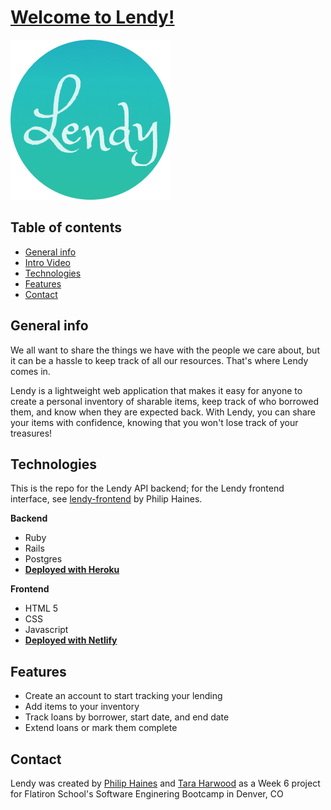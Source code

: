 # [Welcome to Lendy!](https://eager-poitras-0eb550.netlify.app/)

![Lendy logo on a blue gradient circle](/public/Logo.png)


## Table of contents
* [General info](#general-info)
* [Intro Video](#intro-video)
* [Technologies](#technologies)
* [Features](#features)
* [Contact](#contact)

## General info
We all want to share the things we have with the people we care about, but it can be a hassle to keep track of all our resources.  That's where Lendy comes in.  

Lendy is a lightweight web application that makes it easy for anyone to create a personal inventory of sharable items, keep track of who borrowed them, and know when they are expected back.  With Lendy, you can share your items with confidence, knowing that you won't lose track of your treasures! 

## Technologies
This is the repo for the Lendy API backend; for the Lendy frontend interface, see [lendy-frontend](https://github.com/philip-haines/lendy-frontend) by Philip Haines.

**Backend**
* Ruby
* Rails
* Postgres
* **[Deployed with Heroku](https://lendy-tracker.herokuapp.com/)**

**Frontend**
* HTML 5
* CSS
* Javascript
* **[Deployed with Netlify](https://eager-poitras-0eb550.netlify.app/)**

## Features
* Create an account to start tracking your lending
* Add items to your inventory
* Track loans by borrower, start date, and end date
* Extend loans or mark them complete

## Contact
Lendy was created by [Philip Haines](https://www.linkedin.com/in/philip-haines/) and [Tara Harwood](https://www.linkedin.com/in/taraharwood/) as a Week 6 project for Flatiron School's Software Enginering Bootcamp in Denver, CO 


